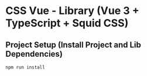 # CSS Vue - Library (Vue 3 + TypeScript + Squid CSS)

## Project Setup (Install Project and Lib Dependencies)

```sh
npm run install
```